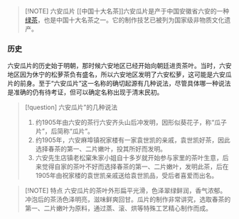 
> [!NOTE] 六安瓜片
> [[中国十大名茶]]六安瓜片是产于中国安徽省六安的一种[绿茶](中国的茶叶六大分类)，也是中国十大名茶之一。它的制作技艺已被列为国家级非物质文化遗产。


### 历史
六安瓜片的历史始于明朝，那时候六安地区已经开始向朝廷进贡茶叶。当时，六安地区因为休宁的松萝茶负有盛名，所以六安地区发明了六安松萝，这可能是六安瓜片的前身。至于“六安瓜片”这一名称的确切起源有几种说法，尽管具体哪一种说法是准确的仍有待考证，但可以确定名称出现于清末民初。


> [!question] 六安瓜片”的几种说法
> 1. 约1905年由六安的茶行六安齐头山后冲发明，因形似葵花子，称“瓜子片”，后简称“瓜片”。
> 2. 约1905年，六安麻埠镇祝家楼有一家袁世凯的亲戚，袁世凯好茶，因此选择春茶的第一、二片嫩叶，投其所好而发明。
> 3. 六安先生店镇老松窠朱家小姐自十多岁就开始参与家里的茶叶生意，后来觉得自家的茶叶不好而选择春茶的第一、二片嫩叶，发明此茶，后在1905年由祝家楼的袁世凯亲戚送给袁世凯品，受后者喜爱而出名。


> [!NOTE] 特点
>六安瓜片的茶叶外形扁平光滑，色泽翠绿鲜润，香气浓郁。冲泡后的茶汤色泽明亮，滋味鲜爽回甘。瓜片的制作非常讲究，选取春茶的第一、二片嫩叶为原料，通过蒸、滚、烘等特殊工艺精心制作而成。 


